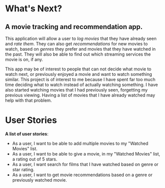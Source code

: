 # What's Next?

## A movie tracking and recommendation app.

This application will allow a user to *log movies*
that they have already seen and *rate them*. 
They can also get *recommendations* for new movies 
to watch, based on *genres* they prefer and movies 
that they have watched in the past. They will also 
be able to find out which streaming services the 
movie is on, if any.

This app may be of interest to people that can not 
decide what movie to watch next, or previously 
enjoyed a movie and want to watch something similar. 
This project is of interest to me because I have 
spent far too much time deciding what to watch 
instead of actually watching something. I have also 
started watching movies that I had previously seen, 
forgetting my previous viewing. Having a list of 
movies that I have already watched may help with that
problem.

# User Stories

**A list of user stories**:
- As a user, I want to be able to add multiple 
movies to my "Watched Movies" list.
- As a user, I want to be able to give a movie,
in my "Watched Movies" list, a rating out of 5 
stars. 
- As a user, I want search for films that I have 
watched based on genre or star rating.
- As a user, I want to get movie recommendations
based on a genre or previously watched movie.

  